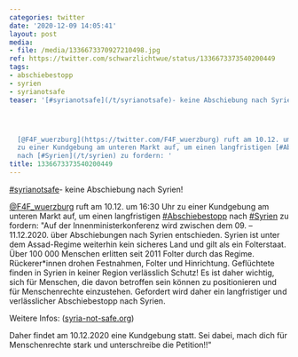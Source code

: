 ```yaml
---
categories: twitter
date: '2020-12-09 14:05:41'
layout: post
media:
- file: /media/1336673370927210498.jpg
ref: https://twitter.com/schwarzlichtwue/status/1336673373540200449
tags:
- abschiebestopp
- syrien
- syrianotsafe
teaser: '[#syrianotsafe](/t/syrianotsafe)- keine Abschiebung nach Syrien!




  [@F4F_wuerzburg](https://twitter.com/F4F_wuerzburg) ruft am 10.12. um 16:30 Uhr
  zu einer Kundgebung am unteren Markt auf, um einen langfristigen [#Abschiebestopp](/t/abschiebestopp)
  nach [#Syrien](/t/syrien) zu fordern: '
title: 1336673373540200449
---
```

[#syrianotsafe](/t/syrianotsafe)- keine Abschiebung nach Syrien!



[@F4F_wuerzburg](https://twitter.com/F4F_wuerzburg) ruft am 10.12. um 16:30 Uhr zu einer Kundgebung am unteren Markt auf, um einen langfristigen [#Abschiebestopp](/t/abschiebestopp) nach [#Syrien](/t/syrien) zu fordern: 
"Auf der Innenministerkonferenz wird zwischen dem 09. – 11.12.2020. über Abschiebungen nach Syrien entschieden. Syrien ist unter dem Assad-Regime weiterhin kein sicheres Land und gilt als ein Folterstaat. Über 100 000 Menschen erlitten seit 2011 Folter durch das Regime.
Rückerer\*innen drohen Festnahmen, Folter und Hinrichtung. Geflüchtete finden in Syrien in keiner Region verlässlich Schutz! Es ist daher wichtig, sich für Menschen, die davon betroffen sein können zu positionieren und für Menschenrechte einzustehen.
Gefordert wird daher ein langfristiger und verlässlicher Abschiebestopp nach Syrien.



Weitere Infos: ([syria-not-safe.org](https://syria-not-safe.org/)) 

Daher findet am 10.12.2020 eine Kundgebung statt.  Sei dabei, mach dich für Menschenrechte stark und unterschreibe die Petition!!"